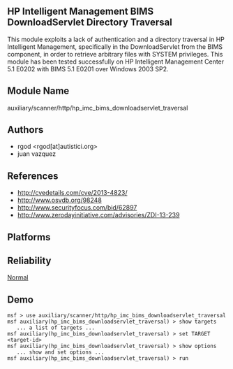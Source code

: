 ## HP Intelligent Management BIMS DownloadServlet Directory Traversal

This module exploits a lack of authentication and a 
directory traversal in HP Intelligent Management, 
specifically in the DownloadServlet from the BIMS component, 
in order to retrieve arbitrary files with SYSTEM privileges. 
This module has been tested successfully on HP Intelligent 
Management Center 5.1 E0202 with BIMS 5.1 E0201 over Windows 
2003 SP2.


## Module Name
auxiliary/scanner/http/hp_imc_bims_downloadservlet_traversal

## Authors
* rgod <rgod[at]autistici.org>
* juan vazquez


## References
* http://cvedetails.com/cve/2013-4823/
* http://www.osvdb.org/98248
* http://www.securityfocus.com/bid/62897
* http://www.zerodayinitiative.com/advisories/ZDI-13-239




## Platforms


## Reliability
[Normal](https://github.com/rapid7/metasploit-framework/wiki/Exploit-Ranking)

## Demo

```
msf > use auxiliary/scanner/http/hp_imc_bims_downloadservlet_traversal
msf auxiliary(hp_imc_bims_downloadservlet_traversal) > show targets
   ... a list of targets ...
msf auxiliary(hp_imc_bims_downloadservlet_traversal) > set TARGET <target-id>
msf auxiliary(hp_imc_bims_downloadservlet_traversal) > show options
   ... show and set options ...
msf auxiliary(hp_imc_bims_downloadservlet_traversal) > run
```
    
    